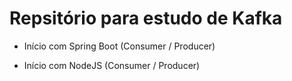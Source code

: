 # Repsitório para estudo de Kafka

* Início com Spring Boot (Consumer / Producer)

* Início com NodeJS (Consumer / Producer)
